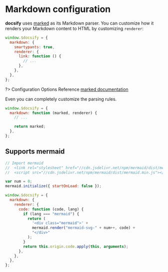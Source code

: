 # Markdown configuration

**docsify** uses [marked](https://github.com/markedjs/marked) as its Markdown parser. You can customize how it renders your Markdown content to HTML by customizing `renderer`:

```js
window.$docsify = {
  markdown: {
    smartypants: true,
    renderer: {
      link: function () {
        // ...
      },
    },
  },
};
```

?> Configuration Options Reference [marked documentation](https://marked.js.org/#/USING_ADVANCED.md)

Even you can completely customize the parsing rules.

```js
window.$docsify = {
  markdown: function (marked, renderer) {
    // ...

    return marked;
  },
};
```

## Supports mermaid

```js
// Import mermaid
//  <link rel="stylesheet" href="//cdn.jsdelivr.net/npm/mermaid/dist/mermaid.min.css">
//  <script src="//cdn.jsdelivr.net/npm/mermaid/dist/mermaid.min.js"></script>

var num = 0;
mermaid.initialize({ startOnLoad: false });

window.$docsify = {
  markdown: {
    renderer: {
      code: function (code, lang) {
        if (lang === "mermaid") {
          return (
            '<div class="mermaid">' +
            mermaid.render("mermaid-svg-" + num++, code) +
            "</div>"
          );
        }
        return this.origin.code.apply(this, arguments);
      },
    },
  },
};
```
